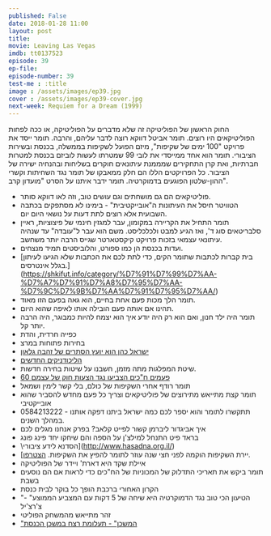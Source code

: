 ```yaml
---
published: False
date: 2018-01-28 11:00
layout: post
title: 
movie: Leaving Las Vegas
imdb: tt0137523
episode: 39
ep-file: 
episode-number: 39
test-me : :title
image : /assets/images/ep39.jpg
cover : /assets/images/ep39-cover.jpg
next-week: Requiem for a Dream (1999)
---
```


החוק הראשון של הפוליטיקה זה שלא מדברים על הפוליטיקה, או ככה לפחות הפוליטיקאים היו רוצים. תומר אביטל דווקא רוצה לדבר עליהם, והרבה. תומר ייסד את פרויקט "100 ימים של שקיפות", מיזם הפועל לשקיפות בממשלה, בכנסת ובשירות הציבורי. תומר הוא אחד ממייסדי את לובי 99 שמטרתו לעשות לוביזם בכנסת למטרות חברתיות, ואת קרן התחקירים שמממנת עיתונאים חוקרים בשליחות ובהנחיה ישירה של הציבור. כל הפרויקטים הללו הם חלק ממאבקו של תומר נגד השחיתות וקשרי ההון-שלטון הפוגעים בדמוקרטיה.
תומר ידבר איתנו על הסרט "מועדון קרב".

* פוליטיקאים הם גם מושחתים וגם עושים טוב, וזה לאו דווקא סותר.
* הטוויטר חיסל את העיתונות ה"אובייקטיבית" - בימינו לא מסתפקים בכתבה השבועית אלא רוצים לתת דעות על נושאי היום יום.
* תומר התחיל את הקריירה במקומון, עבר למגזין חינמי של פיצוציות, ראיין סלבריטאים סוג ד', ואז הגיע למבט ולכלכליסט. משם הוא עבר ל"עובדה" עד שנהיה עיתונאי עצמאי בזכות פרויקט קיקסטארטר שגייס הרבה יותר משחשב.
* ועדות בכנסת הן כמו ספורט, והלוביסטים תמיד מנצחים.
* [בית קברות לכתבות שתומר הקים, כדי לתת לכם את הכתבות שלא הגיעו לעיתון בגלל אינטרסים.] (https://shkifut.info/category/%D7%91%D7%99%D7%AA-%D7%A7%D7%91%D7%A8%D7%95%D7%AA-%D7%9C%D7%9B%D7%AA%D7%91%D7%95%D7%AA/)
* תומר הלך מכות פעם אחת בחיים, הוא גאה בפעם הזו מאוד.
* תהינו אם אותה פעם הובילה אותו לאיפה שהוא היום.
* תומר היה ילד חנון, ואם הוא רק היה יודע איך הוא יצמח להיות כמבוגר, היה הרבה יותר קל.
* כפייה חרדית, והדת
* בחירות פתוחות במרצ
* [ישראל כהן הוא יועץ הסתרים של זהבה גלאון](https://tomeravital.wordpress.com/2014/12/10/%D7%99%D7%A9%D7%A8%D7%90%D7%9C-%D7%9B%D7%94%D7%9F-%D7%94%D7%A6%D7%9C-%D7%94%D7%A4%D7%95%D7%9C%D7%99%D7%98%D7%99-%D7%A9%D7%9C-%D7%96%D7%94%D7%91%D7%94-%D7%92%D7%9C%D7%90%D7%95%D7%9F-%D7%A0%D7%97/)
* [הליכודניקים החדשים](https://www.newlikud.org/)
* שיטת המפלגות מתה מזמן, חשבנו על שיטות בחירה חדשות.
* [60 פעמים ח"כים הצביעו נגד הצעות חוק של עצמם](http://www.amitit.co.il/60-%D7%A4%D7%A2%D7%9E%D7%99%D7%9D-%D7%91%D7%A7%D7%93%D7%A0%D7%A6%D7%99%D7%94-%D7%97%D7%9B%D7%99%D7%9D-%D7%94%D7%A6%D7%91%D7%99%D7%A2%D7%95-%D7%A0%D7%92%D7%93-%D7%A2%D7%A6%D7%9E%D7%9D/)
* תומר רודף אחרי השקיפות של כולם, בלי קשר לימין ושמאל
* תומר קצת מתייאש מתירוצים של פוליטיקאים וצריך כל פעם מחדש להסביר שהוא אובייקטיבי
* 0584213222 - תתקשרו לתומר והוא יספר לכם כמה ישראל ביתנו דפקה אותנו במהלך השנים.
* איך אביגדור ליברמן קשור לפייט קלאב? בפרק אנחנו מגלים לכם
* בראד פיט התנחל למילצ'ן על הספה והם שיחקו יחד פינג פונג
* \הסדנא לידע ציבורי](http://www.hasadna.org.il/)
* [יירת השקיפות הוקמה לפני חצי שנה עוזר לתומר להפיץ את השקיפות. [הצטרפו](https://shkifut.info/2017/06/sayeretshkifut/).
* איילת שקד היא דארת' ויידר של הפוליטיקה
* תומר ביקש את תאריכי התדלוק של המכוניות של הח"כים כדי לראות אם הם נוסעים בשבת
* הקרון האחורי ברכבת הופך כל בוקר לבית כנסת
* "הטיעון הכי טוב נגד הדמוקרטיה היא שיחה של 5 דקות עם המצביע הממוצע" -צ'רצ'יל
* זהר מתייאש מהמשחק הפוליטי
* ["המשכן" - תעלומת רצח במשכן הכנסת](http://www.am-oved.co.il/%D7%94%D7%9E%D7%A9%D7%9B%D7%9F)